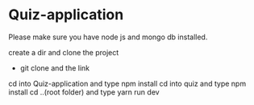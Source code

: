 # Quiz-application

Please make sure you have node js and mongo db installed.

create a dir and clone the project
 - git clone and the link
 
cd into Quiz-application and type npm install 
cd into quiz and type npm install
cd ..(root folder) and type yarn run dev 
